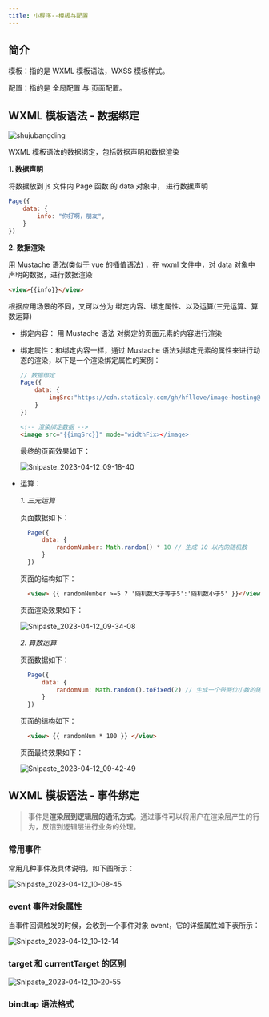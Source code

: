```yaml
---
title: 小程序--模板与配置
---
```

## 简介
模板：指的是 WXML 模板语法，WXSS 模板样式。

配置：指的是 全局配置 与 页面配置。

## WXML 模板语法 - 数据绑定

![shujubangding](https://cdn.staticaly.com/gh/hfllove/image-hosting@main/shujubangding.1k1cht0gw4lc.webp)

WXML 模板语法的数据绑定，包括数据声明和数据渲染

**1. 数据声明**

将数据放到 js 文件内 Page 函数 的 data 对象中， 进行数据声明

```js
Page({
    data: {
        info: "你好啊，朋友",
    }
})
```



**2. 数据渲染**

用 Mustache 语法(类似于 vue 的插值语法) ，在 wxml 文件中，对 data 对象中声明的数据，进行数据渲染

```html
<view>{{info}}</view>
```



根据应用场景的不同，又可以分为 绑定内容、绑定属性、以及运算(三元运算、算数运算)

- 绑定内容： 用 Mustache 语法 对绑定的页面元素的内容进行渲染

- 绑定属性：和绑定内容一样，通过 Mustache 语法对绑定元素的属性来进行动态的渲染，以下是一个渲染绑定属性的案例：

  ```js
  // 数据绑定
  Page({
      data: {
          imgSrc:"https://cdn.staticaly.com/gh/hfllove/image-hosting@main/reduce01.5mrjoyd8i0s0.webp"
      }
  })
  ```

  ```html
  <!-- 渲染绑定数据 -->
  <image src="{{imgSrc}}" mode="widthFix></image>
  ```

  最终的页面效果如下：

  ![Snipaste_2023-04-12_09-18-40](https://cdn.staticaly.com/gh/hfllove/image-hosting@main/Snipaste_2023-04-12_09-18-40.4xx020ya5yw0.webp)
  
- 运算：
  
  <i>1. 三元运算</i>
  
  页面数据如下：
  
  ```js
    Page({
        data: {
            randomNumber: Math.random() * 10 // 生成 10 以内的随机数
        }
    })
  ```
  
  页面的结构如下：
  
  ```html
    <view> {{ randomNumber >=5 ? '随机数大于等于5':'随机数小于5' }}</view>
  ```
  
  页面渲染效果如下：
  
  ![Snipaste_2023-04-12_09-34-08](https://cdn.staticaly.com/gh/hfllove/image-hosting@main/Snipaste_2023-04-12_09-34-08.7qv74r80yso.webp)

  <i>2. 算数运算</i>
    
  页面数据如下：
    
  ```js
    Page({
        data: {
            randomNum: Math.random().toFixed(2) // 生成一个带两位小数的随机数
        }
    })
  ```
  
  页面的结构如下：
  
  ```html
    <view> {{ randomNum * 100 }} </view>
    ```

  页面最终效果如下：
  
  ![Snipaste_2023-04-12_09-42-49](https://cdn.staticaly.com/gh/hfllove/image-hosting@main/Snipaste_2023-04-12_09-42-49.72sbysj70fk0.webp)

## WXML 模板语法 - 事件绑定
>事件是**渲染层到逻辑层的通讯方式**。通过事件可以将用户在渲染层产生的行为，反馈到逻辑层进行业务的处理。

### 常用事件
常用几种事件及具体说明，如下图所示：

![Snipaste_2023-04-12_10-08-45](https://cdn.staticaly.com/gh/hfllove/image-hosting@main/Snipaste_2023-04-12_10-08-45.19mht0gcrbxc.webp)

### event 事件对象属性
当事件回调触发的时候，会收到一个事件对象 event，它的详细属性如下表所示：

![Snipaste_2023-04-12_10-12-14](https://cdn.staticaly.com/gh/hfllove/image-hosting@main/Snipaste_2023-04-12_10-12-14.52utsif1uqo0.webp)

### target 和 currentTarget 的区别

![Snipaste_2023-04-12_10-20-55](https://cdn.staticaly.com/gh/hfllove/image-hosting@main/Snipaste_2023-04-12_10-20-55.6rwqoer88uk0.webp)

### bindtap 语法格式

